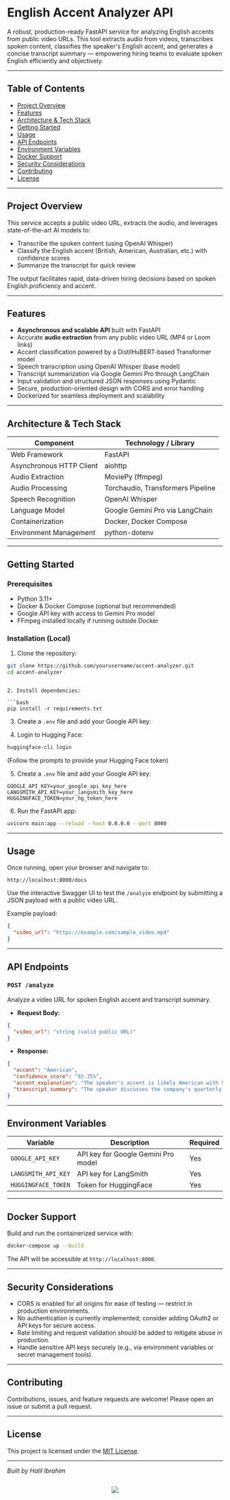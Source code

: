 # English Accent Analyzer API

A robust, production-ready FastAPI service for analyzing English accents from public video URLs. This tool extracts audio from videos, transcribes spoken content, classifies the speaker's English accent, and generates a concise transcript summary — empowering hiring teams to evaluate spoken English efficiently and objectively.

---

## Table of Contents

- [Project Overview](#project-overview)  
- [Features](#features)  
- [Architecture & Tech Stack](#architecture--tech-stack)  
- [Getting Started](#getting-started)  
- [Usage](#usage)  
- [API Endpoints](#api-endpoints)  
- [Environment Variables](#environment-variables)  
- [Docker Support](#docker-support)  
- [Security Considerations](#security-considerations)  
- [Contributing](#contributing)  
- [License](#license)  

---

## Project Overview

This service accepts a public video URL, extracts the audio, and leverages state-of-the-art AI models to:

- Transcribe the spoken content (using OpenAI Whisper)
- Classify the English accent (British, American, Australian, etc.) with confidence scores
- Summarize the transcript for quick review

The output facilitates rapid, data-driven hiring decisions based on spoken English proficiency and accent.

---

## Features

- **Asynchronous and scalable API** built with FastAPI  
- Accurate **audio extraction** from any public video URL (MP4 or Loom links)  
- Accent classification powered by a DistilHuBERT-based Transformer model  
- Speech transcription using OpenAI Whisper (base model)  
- Transcript summarization via Google Gemini Pro through LangChain  
- Input validation and structured JSON responses using Pydantic  
- Secure, production-oriented design with CORS and error handling  
- Dockerized for seamless deployment and scalability  

---

## Architecture & Tech Stack

| Component                | Technology / Library               |
|--------------------------|----------------------------------|
| Web Framework            | FastAPI                          |
| Asynchronous HTTP Client  | aiohttp                         |
| Audio Extraction         | MoviePy (ffmpeg)                 |
| Audio Processing         | Torchaudio, Transformers Pipeline|
| Speech Recognition       | OpenAI Whisper                   |
| Language Model           | Google Gemini Pro via LangChain  |
| Containerization         | Docker, Docker Compose           |
| Environment Management   | python-dotenv                    |

---

## Getting Started

### Prerequisites

- Python 3.11+
- Docker & Docker Compose (optional but recommended)
- Google API key with access to Gemini Pro model
- FFmpeg installed locally if running outside Docker



### Installation (Local)

1. Clone the repository:

```bash
git clone https://github.com/yourusername/accent-analyzer.git
cd accent-analyzer
````
```

2. Install dependencies:

```bash
pip install -r requirements.txt
```

3. Create a `.env` file and add your Google API key:

4. Login to Hugging Face:
```bash
huggingface-cli login
```
(Follow the prompts to provide your Hugging Face token)

5. Create a `.env` file and add your Google API key:

```env
GOOGLE_API_KEY=your_google_api_key_here
LANGSMITH_API_KEY=your_langsmith_key_here
HUGGINGFACE_TOKEN=your_hg_token_here
```

6. Run the FastAPI app:

```bash
uvicorn main:app --reload --host 0.0.0.0 --port 8000
```

---

## Usage

Once running, open your browser and navigate to:

```
http://localhost:8000/docs
```

Use the interactive Swagger UI to test the `/analyze` endpoint by submitting a JSON payload with a public video URL.

Example payload:

```json
{
  "video_url": "https://example.com/sample_video.mp4"
}
```

---

## API Endpoints

### `POST /analyze`

Analyze a video URL for spoken English accent and transcript summary.

* **Request Body:**

```json
{
  "video_url": "string (valid public URL)"
}
```

* **Response:**

```json
{
  "accent": "American",
  "confidence_score": "92.35%",
  "accent_explanation": "The speaker's accent is likely American with 92.35% confidence.",
  "transcript_summary": "The speaker discusses the company's quarterly performance and growth strategies."
}
```

---

## Environment Variables

| Variable | Description | Required |
| --- | --- | --- |
| `GOOGLE_API_KEY` | API key for Google Gemini Pro model | Yes |
| `LANGSMITH_API_KEY` | API key for LangSmith | Yes |
| `HUGGINGFACE_TOKEN` | Token for HuggingFace | Yes |

---

## Docker Support

Build and run the containerized service with:

```bash
docker-compose up --build
```

The API will be accessible at `http://localhost:8000`.

---

## Security Considerations

* CORS is enabled for all origins for ease of testing — restrict in production environments.
* No authentication is currently implemented; consider adding OAuth2 or API keys for secure access.
* Rate limiting and request validation should be added to mitigate abuse in production.
* Handle sensitive API keys securely (e.g., via environment variables or secret management tools).

---

## Contributing

Contributions, issues, and feature requests are welcome! Please open an issue or submit a pull request.

---

## License

This project is licensed under the [MIT License](LICENSE).

---

*Built by Halil Ibrahim*

```
```


<div align="center"> <img src="https://komarev.com/ghpvc/?username=accent-analyzer&color=blue&label=VISITORS" /> </div>
